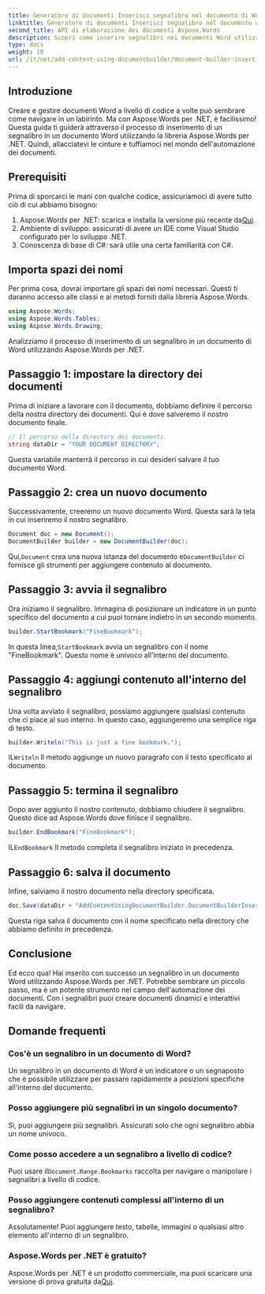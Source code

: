 ```yaml
---
title: Generatore di documenti Inserisci segnalibro nel documento di Word
linktitle: Generatore di documenti Inserisci segnalibro nel documento di Word
second_title: API di elaborazione dei documenti Aspose.Words
description: Scopri come inserire segnalibri nei documenti Word utilizzando Aspose.Words per .NET con questa guida dettagliata passo passo. Perfetto per l'automazione dei documenti.
type: docs
weight: 10
url: /it/net/add-content-using-documentbuilder/document-builder-insert-bookmark/
---
```

## Introduzione

Creare e gestire documenti Word a livello di codice a volte può sembrare come navigare in un labirinto. Ma con Aspose.Words per .NET, è facilissimo! Questa guida ti guiderà attraverso il processo di inserimento di un segnalibro in un documento Word utilizzando la libreria Aspose.Words per .NET. Quindi, allacciatevi le cinture e tuffiamoci nel mondo dell'automazione dei documenti.

## Prerequisiti

Prima di sporcarci le mani con qualche codice, assicuriamoci di avere tutto ciò di cui abbiamo bisogno:

1.  Aspose.Words per .NET: scarica e installa la versione più recente da[Qui](https://releases.aspose.com/words/net/).
2. Ambiente di sviluppo: assicurati di avere un IDE come Visual Studio configurato per lo sviluppo .NET.
3. Conoscenza di base di C#: sarà utile una certa familiarità con C#.

## Importa spazi dei nomi

Per prima cosa, dovrai importare gli spazi dei nomi necessari. Questi ti daranno accesso alle classi e ai metodi forniti dalla libreria Aspose.Words.

```csharp
using Aspose.Words;
using Aspose.Words.Tables;
using Aspose.Words.Drawing;
```

Analizziamo il processo di inserimento di un segnalibro in un documento di Word utilizzando Aspose.Words per .NET.

## Passaggio 1: impostare la directory dei documenti

Prima di iniziare a lavorare con il documento, dobbiamo definire il percorso della nostra directory dei documenti. Qui è dove salveremo il nostro documento finale.

```csharp
// Il percorso della directory dei documenti.
string dataDir = "YOUR DOCUMENT DIRECTORY";
```

Questa variabile manterrà il percorso in cui desideri salvare il tuo documento Word.

## Passaggio 2: crea un nuovo documento

Successivamente, creeremo un nuovo documento Word. Questa sarà la tela in cui inseriremo il nostro segnalibro.

```csharp
Document doc = new Document();
DocumentBuilder builder = new DocumentBuilder(doc);
```

 Qui,`Document` crea una nuova istanza del documento e`DocumentBuilder` ci fornisce gli strumenti per aggiungere contenuto al documento.

## Passaggio 3: avvia il segnalibro

Ora iniziamo il segnalibro. Immagina di posizionare un indicatore in un punto specifico del documento a cui puoi tornare indietro in un secondo momento.

```csharp
builder.StartBookmark("FineBookmark");
```

 In questa linea,`StartBookmark` avvia un segnalibro con il nome "FineBookmark". Questo nome è univoco all'interno del documento.

## Passaggio 4: aggiungi contenuto all'interno del segnalibro

Una volta avviato il segnalibro, possiamo aggiungere qualsiasi contenuto che ci piace al suo interno. In questo caso, aggiungeremo una semplice riga di testo.

```csharp
builder.Writeln("This is just a fine bookmark.");
```

 IL`Writeln` Il metodo aggiunge un nuovo paragrafo con il testo specificato al documento.

## Passaggio 5: termina il segnalibro

Dopo aver aggiunto il nostro contenuto, dobbiamo chiudere il segnalibro. Questo dice ad Aspose.Words dove finisce il segnalibro.

```csharp
builder.EndBookmark("FineBookmark");
```

 IL`EndBookmark` Il metodo completa il segnalibro iniziato in precedenza.

## Passaggio 6: salva il documento

Infine, salviamo il nostro documento nella directory specificata.

```csharp
doc.Save(dataDir + "AddContentUsingDocumentBuilder.DocumentBuilderInsertBookmark.docx");
```

Questa riga salva il documento con il nome specificato nella directory che abbiamo definito in precedenza.

## Conclusione

Ed ecco qua! Hai inserito con successo un segnalibro in un documento Word utilizzando Aspose.Words per .NET. Potrebbe sembrare un piccolo passo, ma è un potente strumento nel campo dell'automazione dei documenti. Con i segnalibri puoi creare documenti dinamici e interattivi facili da navigare.

## Domande frequenti

### Cos'è un segnalibro in un documento di Word?
Un segnalibro in un documento di Word è un indicatore o un segnaposto che è possibile utilizzare per passare rapidamente a posizioni specifiche all'interno del documento.

### Posso aggiungere più segnalibri in un singolo documento?
Sì, puoi aggiungere più segnalibri. Assicurati solo che ogni segnalibro abbia un nome univoco.

### Come posso accedere a un segnalibro a livello di codice?
 Puoi usare il`Document.Range.Bookmarks` raccolta per navigare o manipolare i segnalibri a livello di codice.

### Posso aggiungere contenuti complessi all'interno di un segnalibro?
Assolutamente! Puoi aggiungere testo, tabelle, immagini o qualsiasi altro elemento all'interno di un segnalibro.

### Aspose.Words per .NET è gratuito?
Aspose.Words per .NET è un prodotto commerciale, ma puoi scaricare una versione di prova gratuita da[Qui](https://releases.aspose.com/).